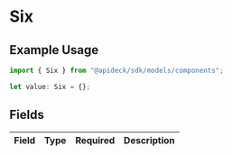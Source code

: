 # Six

## Example Usage

```typescript
import { Six } from "@apideck/sdk/models/components";

let value: Six = {};
```

## Fields

| Field       | Type        | Required    | Description |
| ----------- | ----------- | ----------- | ----------- |
